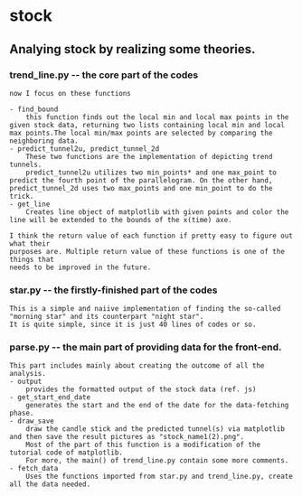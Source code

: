 # stock
## Analying stock by realizing some theories.

### trend_line.py -- the core part of the codes
 	now I focus on these functions

	- find_bound
		this function finds out the local min and local max points in the given stock data, returning two lists containing local min and local max points.The local min/max points are selected by comparing the neighboring data.
	- predict_tunnel2u, predict_tunnel_2d
		These two functions are the implementation of depicting trend tunnels. 
		predict_tunnel2u utilizes two min_points* and one max_point to predict the fourth point of the parallelogram. On the other hand, predict_tunnel_2d uses two max_points and one min_point to do the trick.
	- get_line
		Creates line object of matplotlib with given points and color the line will be extended to the bounds of the x(time) axe.

	I think the return value of each function if pretty easy to figure out what their 
	purposes are. Multiple return value of these functions is one of the things that 
	needs to be improved in the future.

### star.py -- the firstly-finished part of the codes
	
	This is a simple and naiive implementation of finding the so-called "morning star" and its counterpart "night star".
	It is quite simple, since it is just 40 lines of codes or so.

### parse.py -- the main part of providing data for the front-end.
 	
	This part includes mainly about creating the outcome of all the analysis.
	- output
		provides the formatted output of the stock data (ref. js)
	- get_start_end_date
		generates the start and the end of the date for the data-fetching phase.
	- draw_save
		draw the candle stick and the predicted tunnel(s) via matplotlib and then save the result pictures as "stock_name1(2).png". 
		Most of the part of this function is a modification of the tutorial code of matplotlib. 
		For more, the main() of trend_line.py contain some more comments.
	- fetch_data
		Uses the functions imported from star.py and trend_line.py, create all the data needed.